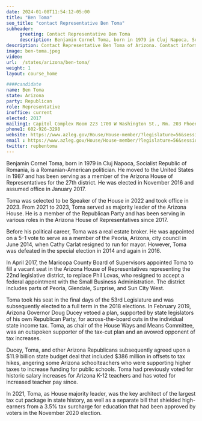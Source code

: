 ```yaml
---
date: 2024-01-08T11:54:12-05:00
title: "Ben Toma"
seo_title: "contact Representative Ben Toma"
subheader:
     greeting: Contact Representative Ben Toma
     description: Benjamin Cornel Toma, born in 1979 in Cluj Napoca, Socialist Republic of Romania, is a Romanian-American politician. He moved to the United States in 1987 and has been serving as a member of the Arizona House of Representative for the 27th district. He was elected in November 2016 and assumed office in January 2017.
description: Contact Representative Ben Toma of Arizona. Contact information for Ben Toma includes email address, phone number, and mailing address.
image: ben-toma.jpeg
video:
url:  /states/arizona/ben-toma/
weight: 1
layout: course_home

####candidate
name: Ben Toma
state: Arizona
party: Republican
role: Representative
inoffice: current
elected: 2017
mailing1: Capitol Complex Room 223 1700 W Washington St., Rm. 203 Phoenix, AZ 85007-2890
phone1: 602-926-3298
website: https://www.azleg.gov/House/House-member/?legislature=56&session=128&legislator=2202/
email : https://www.azleg.gov/House/House-member/?legislature=56&session=128&legislator=2202/
twitter: repbentoma
---
```


Benjamin Cornel Toma, born in 1979 in Cluj Napoca, Socialist Republic of Romania, is a Romanian-American politician. He moved to the United States in 1987 and has been serving as a member of the Arizona House of Representatives for the 27th district. He was elected in November 2016 and assumed office in January 2017.

Toma was selected to be Speaker of the House in 2022 and took office in 2023. From 2021 to 2023, Toma served as majority leader of the Arizona House. He is a member of the Republican Party and has been serving in various roles in the Arizona House of Representatives since 2017.

Before his political career, Toma was a real estate broker. He was appointed on a 5–1 vote to serve as a member of the Peoria, Arizona, city council in June 2014, when Cathy Carlat resigned to run for mayor. However, Toma was defeated in the special election in 2014 and again in 2016.

In April 2017, the Maricopa County Board of Supervisors appointed Toma to fill a vacant seat in the Arizona House of Representatives representing the 22nd legislative district, to replace Phil Lovas, who resigned to accept a federal appointment with the Small Business Administration. The district includes parts of Peoria, Glendale, Surprise, and Sun City West.

Toma took his seat in the final days of the 53rd Legislature and was subsequently elected to a full term in the 2018 elections. In February 2019, Arizona Governor Doug Ducey vetoed a plan, supported by state legislators of his own Republican Party, for across-the-board cuts in the individual state income tax. Toma, as chair of the House Ways and Means Committee, was an outspoken supporter of the tax-cut plan and an avowed opponent of tax increases.

Ducey, Toma, and other Arizona Republicans subsequently agreed upon a $11.9 billion state budget deal that included $386 million in offsets to tax hikes, angering some Arizona schoolteachers who were supporting higher taxes to increase funding for public schools. Toma had previously voted for historic salary increases for Arizona K-12 teachers and has voted for increased teacher pay since.

In 2021, Toma, as House majority leader, was the key architect of the largest tax cut package in state history, as well as a separate bill that shielded high-earners from a 3.5% tax surcharge for education that had been approved by voters in the November 2020 election.
